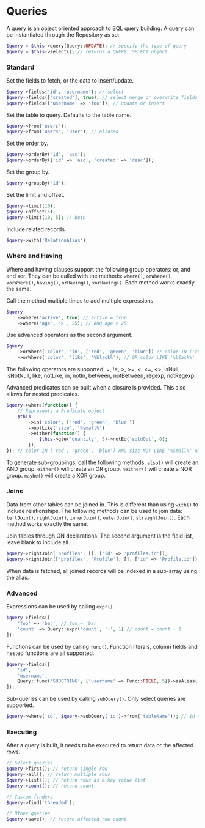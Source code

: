 # Queries #

A query is an object oriented approach to SQL query building.
A query can be instantiated through the Repository as so:

```php
$query = $this->query(Query::UPDATE); // specify the type of query
$query = $this->select(); // returns a QUERY::SELECT object
```

### Standard ###

Set the fields to fetch, or the data to insert/update.

```php
$query->fields('id', 'username'); // select
$query->fields(['created'], true); // select merge or overwrite fields
$query->fields(['username' => 'foo']); // update or insert
```

Set the table to query. Defaults to the table name.

```php
$query->from('users');
$query->from('users', 'User'); // aliased
```

Set the order by.

```php
$query->orderBy('id', 'asc');
$query->orderBy(['id' => 'asc', 'created' => 'desc']);
```

Set the group by.

```php
$query->groupBy('id');
```

Set the limit and offset.

```php
$query->limit(10);
$query->offset(5);
$query->limit(10, 5); // both
```

Include related records.

```php
$query->with('RelationAlias');
```

### Where and Having ###

Where and having clauses support the following group operators: or, and and xor.
They can be called with the methods: `where()`, `orWhere()`, `xorWhere()`, `having()`, `orHaving()`, `xorHaving()`.
Each method works exactly the same.

Call the method multiple times to add multiple expressions.

```php
$query
    ->where('active', true) // active = true
    ->where('age', '>', 25); // AND age > 25
```

Use advanced operators as the second argument.

```php
$query
    ->orWhere('color', 'in', ['red', 'green', 'blue']) // color IN ('red', 'green', 'blue')
    ->orWhere('color', 'like', '%black%'); // OR color LIKE '%black%'
```

The following operators are supported: =, !=, >, >=, <, <=, <>, isNull, isNotNull, like, notLike, in, notIn, between, notBetween, regexp, notRegexp.

Advanced predicates can be built when a closure is provided. This also allows for nested predicates.

```php
$query->where(function() {
    // Represents a Predicate object
    $this
        ->in('color', ['red', 'green', 'blue'])
        ->notLike('size', '%small%')
        ->either(function() {
            $this->gte('quantity', 5)->notEq('soldOut', 0);
        });
}); // color IN ('red', 'green', 'blue') AND size NOT LIKE '%small%' AND (quantity >= 5 OR soldOut != 0)
```

To generate sub-groupings, call the following methods.
`also()` will create an AND group. `either()` will create an OR group. `neither()` will create a NOR group.
`maybe()` will create a XOR group.

### Joins ###

Data from other tables can be joined in. This is different than using `with()` to include relationships.
The following methods can be used to join data: `leftJoin()`, `rightJoin()`, `innerJoin()`, `outerJoin()`, `straightJoin()`.
Each method works exactly the same.

Join tables through ON declarations. The second argument is the field list, leave blank to include all.

```php
$query->rightJoin('profiles', [], ['id' => 'profiles.id']);
$query->rightJoin(['profiles', 'Profile'], [], ['id' => 'Profile.id']); // with aliasing
```

When data is fetched, all joined records will be indexed in a sub-array using the alias.

### Advanced ###

Expressions can be used by calling `expr()`.

```php
$query->fields([
    'foo' => 'bar', // foo = 'bar'
    'count' => Query::expr('count', '+', 1) // count = count + 1
]);
```

Functions can be used by calling `func()`. Function literals, column fields and nested functions are all supported.

```php
$query->fields([
    'id',
    'username',
    Query::func('SUBSTRING', ['username' => Func::FIELD, 5])->asAlias('shortName') // SUBSTRING(username, 5) AS shortName
]);
```

Sub-queries can be used by calling `subQuery()`. Only select queries are supported.

```php
$query->where('id', $query->subQuery('id')->from('tableName')); // id = (SELECT id FROM tableName)
```

### Executing ###

After a query is built, it needs to be executed to return data or the affected rows.

```php
// Select queries
$query->first(); // return single row
$query->all(); // return multiple rows
$query->lists(); // return rows as a key value list
$query->count(); // return count

// Custom finders
$query->find('threaded');

// Other queries
$query->save(); // return affected row count
```